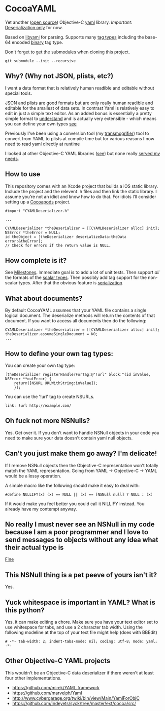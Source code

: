 # CocoaYAML

Yet another ([open source][]) Objective-C [yaml][] library. _Important_: [Deserialization only][#4] for now.

Based on [libyaml][] for parsing. Supports many [tag types][] including the base-64 encoded [binary][] tag type.

Don't forget to get the submodules when cloning this project.

    git submodule --init --recursive

 [yaml]: http://yaml.org
 [#4]: https://github.com/schwa/CocoaYAML/issues/4
 [open source]: https://github.com/schwa/CocoaYAML/blob/master/LICENSE.txt
 [libyaml]: http://pyyaml.org/wiki/LibYAML
 [binary]: http://yaml.org/type/binary.html
 [tag types]: http://yaml.org/type/

## Why? (Why not JSON, plists, etc?)

I want a data format that is relatively human readible and editable without special tools.

JSON and plists are good formats but are only really human readible and editable for the smallest of data sets. In contrast Yaml is relatively easy to edit in just a simple text editor. As an added bonus is essentially a pretty simple format to [understand][] and is actually very extensible - which means you can define your own types [see](#how-to-define-your-own-tag-types)

Previously I've been using a conversion tool (my [transmogrifier][]) tool to convert from YAML to plists at compile time but for various reasons I now need to read yaml directly at runtime

I looked at other Objective-C YAML libraries ([see](#other-objective-c-yaml-projects)) but none really [served my needs][NIH].

 [understand]: http://en.wikipedia.org/wiki/Yaml
 [transmogrifier]: https://github.com/schwa/transmogrifier
 [NIH]: http://en.wikipedia.org/wiki/Not_invented_here

## How to use

This repository comes with an Xcode project that builds a iOS static library. Include the project and the relevent .h files and then link the static library. I assume you're not an idiot and know how to do that. For idiots I'll consider setting up a [Cocoapods][#7] project.

    #import "CYAMLDeserializer.h"

    ...

    CYAMLDeserializer *theDeserializer = [[CYAMLDeserializer alloc] init];
    NSError *theError = NULL;
    id theObject = [theDeserializer deserializeData:theData error:&theError];
    // Check for errors if the return value is NULL.
        
 [#7]: https://github.com/schwa/CocoaYAML/issues/7

## How complete is it?

See [Milestones][]. Immediate goal is to add a lot of unit tests. Then support _all_ the formats of the [scalar types][#3]. Then possibly add tag support for the non-scalar types. After that the obvious feature is [serialization][#4].

 [Milestones]: https://github.com/schwa/CocoaYAML/issues?milestone=1&state=open
 [#3]: https://github.com/schwa/CocoaYAML/issues/3
 [#4]: https://github.com/schwa/CocoaYAML/issues/4

## What about documents?

By default CocoaYAML assumes that your YAML file contains a single logical document. The deserialize methods will return the contents of that document. If you want to access all documents then do the following:

    CYAMLDeserializer *theDeserializer = [[CYAMLDeserializer alloc] init];
    theDeserializer.assumeSingleDocument = NO;
    ...

## How to define your own tag types:

You can create your own tag type:

    [theDeserializer registerHandlerForTag:@"!url" block:^(id inValue, NSError **outError) {
        return([NSURL URLWithString:inValue]);
        }];
        
You can use the '!url' tag to create NSURLs.

    link: !url http://example.com/

## Oh fuck not more NSNulls?

Yes. Get over it. If you don't want to handle NSNull objects in your code you need to make sure your data doesn't contain yaml null objects.

## Can't you just make them go away? I'm delicate!

If I remove NSNull objects then the Objective-C representation won't totally match the YAML representation. Going from YAML -> Objective-C -> YAML would be a lossy operation.

A simple macro like the following should make it easy to deal with:

    #define NULLIFY(x) (x) == NULL || (x) == [NSNull null] ? NULL : (x)
    
If it would make you feel better you could call it NILLIFY instead. You already have my contempt anyway.

## No really I must never see an NSNull in my code because I am a poor programmer and I love to send messages to objects without any idea what their actual type is

[Fine][#9]

 [#9]: https://github.com/schwa/CocoaYAML/issues/9
   
## This NSNull thing is a pet peeve of yours isn't it?

Yes.

## Yuck whitespace is important in YAML? What is this python?

Yes, it can make editing a chore. Make sure you have your text editor set to use whitespace for tabs, and use a 2 character tab width. Using the following modeline at the top of your text file might help (does with BBEdit)

    # -*- tab-width: 2; indent-tabs-mode: nil; coding: utf-8; mode: yaml; -*-

## Other Objective-C YAML projects

This wouldn't be an Objective-C data deserializer if there weren't at least four other implementations.

* https://github.com/mirek/YAML.framework
* https://github.com/marvelph/Yaml
* http://www.cybergarage.org/twiki/bin/view/Main/YamlForObjC
* https://github.com/indeyets/syck/tree/master/ext/cocoa/src/

   